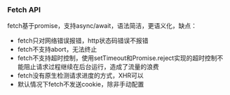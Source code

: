 ### Fetch API 
fetch基于promise，支持async/await，语法简洁，更语义化，缺点：
- fetch只对网络错误报错，http状态码错误不报错
- fetch不支持abort，无法终止
- fetch不支持超时控制，使用setTimeout和Promise.reject实现的超时控制不能阻止请求过程继续在后台运行，造成了流量的浪费
- fetch没有原生检测请求进度的方式，XHR可以
- 默认情况下fetch不发送cookie，除非手动配置